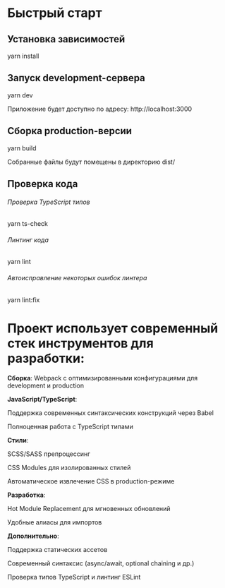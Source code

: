 # Быстрый старт

## Установка зависимостей

yarn install

## Запуск development-сервера

yarn dev

Приложение будет доступно по адресу: http://localhost:3000

## Сборка production-версии

yarn build

Собранные файлы будут помещены в директорию dist/

## Проверка кода

###### Проверка TypeScript типов
yarn ts-check

###### Линтинг кода
yarn lint

###### Автоисправление некоторых ошибок линтера
yarn lint:fix


# Проект использует современный стек инструментов для разработки:

**Сборка**: Webpack с оптимизированными конфигурациями для development и production

**JavaScript/TypeScript**:

Поддержка современных синтаксических конструкций через Babel

Полноценная работа с TypeScript типами

**Стили**:

SCSS/SASS препроцессинг

CSS Modules для изолированных стилей

Автоматическое извлечение CSS в production-режиме

**Разработка**:

Hot Module Replacement для мгновенных обновлений

Удобные алиасы для импортов

**Дополнительно**:

Поддержка статических ассетов

Современный синтаксис (async/await, optional chaining и др.)

Проверка типов TypeScript и линтинг ESLint


